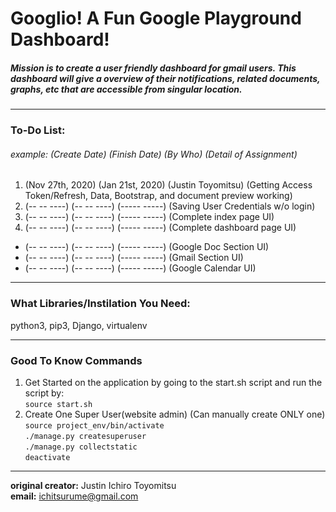 # Googlio! A Fun Google Playground Dashboard!  

##### Mission is to create a user friendly dashboard for gmail users. This dashboard will give a overview of their notifications, related documents, graphs, etc that are accessible from singular location.

---
### To-Do List:
###### example: (Create Date) (Finish Date) (By Who) (Detail of Assignment)
1. (Nov 27th, 2020) (Jan 21st, 2020) (Justin Toyomitsu) (Getting Access Token/Refresh, Data, Bootstrap, and document preview working)
2. (-- -- ----) (-- -- ----) (----- -----) (Saving User Credentials w/o login)
3. (-- -- ----) (-- -- ----) (----- -----) (Complete index page UI)
4. (-- -- ----) (-- -- ----) (----- -----) (Complete dashboard page UI)
- (-- -- ----) (-- -- ----) (----- -----) (Google Doc Section UI)
- (-- -- ----) (-- -- ----) (----- -----) (Gmail Section UI)
- (-- -- ----) (-- -- ----) (----- -----) (Google Calendar UI)
---

### What Libraries/Instilation You Need:
python3, pip3, Django, virtualenv

---

### Good To Know Commands
1. Get Started on the application by going to the start.sh script and run the script by:   
``` source start.sh ```
2. Create One Super User(website admin) (Can manually create ONLY one)   
```source project_env/bin/activate```   
``` ./manage.py createsuperuser ```   
``` ./manage.py collectstatic ```   
``` deactivate ```

---
**original creator:** Justin Ichiro Toyomitsu  
**email:** ichitsurume@gmail.com
